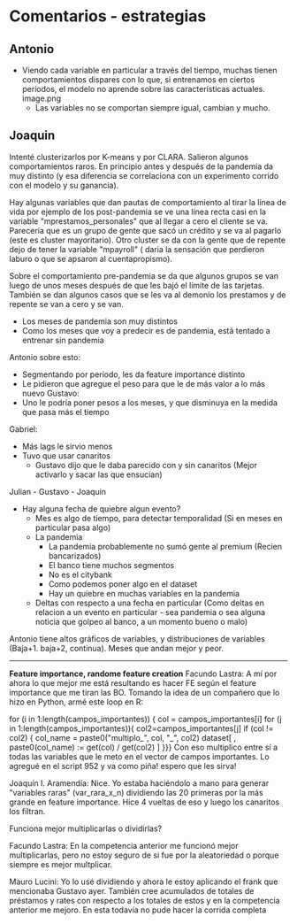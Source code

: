 # Comentarios - estrategias

## Antonio

- Viendo cada variable en particular a través del tiempo, muchas tienen comportamientos dispares con lo que, si entrenamos en ciertos períodos, el modelo no aprende sobre las características actuales. image.png
    - Las variables no se comportan siempre igual, cambian y mucho.


## Joaquin

Intenté clusterizarlos por K-means y por CLARA. Salieron algunos comportamientos raros. En principio antes y después de la pandemia da muy distinto (y esa diferencia se correlaciona con un experimento corrido con el modelo y su ganancia).

Hay algunas variables que dan pautas de comportamiento al tirar la línea de vida por ejemplo de los post-pandemia se ve una línea recta casi en la variable "mprestamos_personales" que al llegar a cero el cliente se va. Parecería que es un grupo de gente que sacó un crédito y se va al pagarlo (este es cluster mayoritario). Otro cluster se da con la gente que de repente dejo de tener la variable "mpayroll" ( daria la sensación que perdieron laburo o que se apsaron al cuentapropismo).

Sobre el comportamiento pre-pandemia se da que algunos grupos se van luego de unos meses después de que les bajó el límite de las tarjetas. También se dan algunos casos que se les va al demonio los prestamos y de repente se van a cero y se van.

- Los meses de pandemia son muy distintos
- Como los meses que voy a predecir es de pandemia, está tentado a entrenar sin pandemia

Antonio sobre esto:
- Segmentando por período, les da feature importance distinto
- Le pidieron que agregue el peso para que le de más valor a lo más nuevo
Gustavo:
- Uno le podría poner pesos a los meses, y que disminuya en la medida que pasa más el tiempo

Gabriel:
- Más lags le sirvio menos
- Tuvo que usar canaritos
    - Gustavo dijo que le daba parecido con y sin canaritos (Mejor activarlo y sacar las que ensucian)

Julian - Gustavo - Joaquin
- Hay alguna fecha de quiebre algun evento?
    - Mes es algo de tiempo, para detectar temporalidad (Si en meses en particular pasa algo)
    - La pandemia
        - La pandemia probablemente no sumó gente al premium (Recien bancarizados)
        - El banco tiene muchos segmentos
        - No es el citybank
        - Como podemos poner algo en el dataset 
        - Hay un quiebre en muchas variables en la pandemia
    - Deltas con respecto a una fecha en particular (Como deltas en relacion a un evento en particular - sea pandemia o sea alguna noticia que golpeo al banco, a un momento bueno o malo)

Antonio tiene altos gráficos de variables,  y distribuciones de variables (Baja+1. baja+2, continua). Meses que andan mejor y peor.

-------------------------------------------------------------------------------------------------------------------

**Feature importance, randome feature creation**
Facundo Lastra: A mí por ahora lo que mejor me está resultando es hacer FE según el feature importance que me tiran las BO. Tomando la idea de un compañero que lo hizo en Python, armé este loop en R:

for (i in 1:length(campos_importantes)) {
  col = campos_importantes[i]
    for (j in 1:length(campos_importantes)){
      col2=campos_importantes[j]
  if (col != col2) {
    col_name = paste0("multiplo_", col, "_", col2)
    dataset[ , paste0(col_name) := get(col) / get(col2) ]
  }}}
Con eso multiplico entre sí a todas las variables que le meto en el vector de campos importantes. Lo agregué en el script 952 y va como piña! espero que les sirva!

Joaquín I. Aramendía: Nice. Yo estaba haciéndolo a mano para generar "variables raras" (var_rara_x_n) dividiendo las 20 primeras por la más grande en feature importance. Hice 4 vueltas de eso y luego los canaritos los filtran.

Funciona mejor multiplicarlas o dividirlas?

Facundo Lastra: En la competencia anterior me funcionó mejor multiplicarlas, pero no estoy seguro de si fue por la aleatoriedad o porque siempre es mejor multplicar.

Mauro Lucini: Yo lo usé dividiendo y ahora le estoy aplicando el frank que mencionaba Gustavo ayer. También cree acumulados de totales de préstamos y rates con respecto a los totales de estos y en la competencia anterior me mejoro. En esta todavía no pude hacer la corrida completa